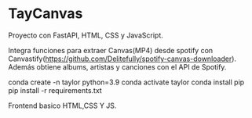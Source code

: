 # TayCanvas
 Proyecto con FastAPI, HTML, CSS y JavaScript.
 
 Integra funciones para extraer Canvas(MP4) desde spotify con Canvastify(https://github.com/Delitefully/spotify-canvas-downloader). Además obtiene albums, artistas y canciones con el API de Spotify.
 
conda create -n taylor python=3.9
conda activate taylor
conda install pip
pip install -r requirements.txt

 Frontend basico HTML,CSS Y JS.
